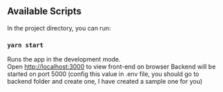 ## Available Scripts

In the project directory, you can run:

### `yarn start`

Runs the app in the development mode.\
Open [http://localhost:3000](http://localhost:3000) to view front-end on browser
Backend will be started on port 5000 (config this value in .env file, you should go to backend folder and create one, I have created a sample one for you)
